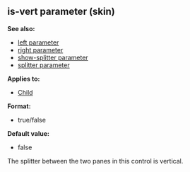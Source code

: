 ## is-vert parameter (skin)
**See also:**
*   [left parameter](/%7Bskin%7D/param/left)
*   [right parameter](/%7Bskin%7D/param/right)
*   [show-splitter parameter](/%7Bskin%7D/param/show-splitter)
*   [splitter parameter](/%7Bskin%7D/param/splitter)
<!-- -->
**Applies to:**
*   [Child](/%7Bskin%7D/control/child)
<!-- -->
**Format:**
*   true/false
<!-- -->
**Default value:**
*   false


The splitter between the two panes in this control is vertical.
